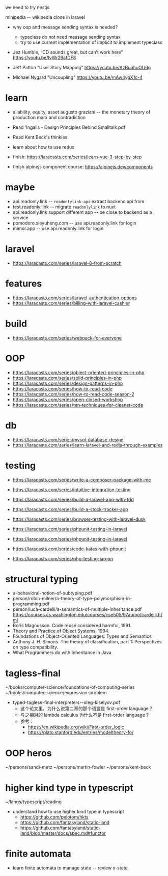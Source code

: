 we need to try nestjs

minipedia -- wikipedia clone in laravel

- why oop and message sending syntax is needed?
  - typeclass do not need message sending syntax
  - try to use current implementation of implicit to implement typeclass

- Jez Humble, “CD sounds great, but can’t work here” https://youtu.be/IvWr29afDF8
- Jeff Patton “User Story Mapping” https://youtu.be/AzBuohuOU6g
- Michael Nygard "Uncoupling" https://youtu.be/mAw4ygX1c-4

# learn

- aliability, equity, asset
  augusto graziani -- the monetary theory of production
  marx and contradiction

- Read 'Ingalls - Design Principles Behind Smalltalk.pdf'
- Read Kent Beck's thinkies

- learn about how to use redux

- finish: https://laracasts.com/series/learn-vue-3-step-by-step
- finish alpinejs component course: https://alpinejs.dev/components

# maybe

- api.readonly.link -- `readonlylink-api` extract backend api from
- test.readonly.link -- migrate `readonlylink` to nuxt
- api.readonly.link support different app -- be close to backend as a service
- pomodoro.xieyuheng.com -- use api.readonly.link for login
- mimor.app -- use api.readonly.link for login

# laravel

- https://laracasts.com/series/laravel-8-from-scratch

# features

- https://laracasts.com/series/laravel-authentication-options
- https://laracasts.com/series/billing-with-laravel-cashier

# build

- https://laracasts.com/series/webpack-for-everyone

# OOP

- https://laracasts.com/series/object-oriented-principles-in-php
- https://laracasts.com/series/solid-principles-in-php
- https://laracasts.com/series/design-patterns-in-php
- https://laracasts.com/series/how-to-read-code
- https://laracasts.com/series/how-to-read-code-season-2
- https://laracasts.com/series/open-closed-workshop
- https://laracasts.com/series/ten-techniques-for-cleaner-code

# db

- https://laracasts.com/series/mysql-database-design
- https://laracasts.com/series/learn-laravel-and-redis-through-examples

# testing

- https://laracasts.com/series/write-a-composer-package-with-me
- https://laracasts.com/series/intuitive-integration-testing
- https://laracasts.com/series/build-a-laravel-app-with-tdd
- https://laracasts.com/series/build-a-stock-tracker-app
- https://laracasts.com/series/browser-testing-with-laravel-dusk
- https://laracasts.com/series/phpunit-testing-in-laravel

- https://laracasts.com/series/phpunit-testing-in-laravel
- https://laracasts.com/series/code-katas-with-phpunit
- https://laracasts.com/series/php-testing-jargon

# structural typing

- a-behavioral-notion-of-subtyping.pdf
- person/robin-milner/a-theory-of-type-polymorphism-in-programming.pdf
- person/luca-cardelli/a-semantics-of-multiple-inheritance.pdf
  <https://courses.cs.washington.edu/courses/cse505/97au/oo/cardelli.html>
- Boris Magnusson. Code reuse considered harmful, 1991.
- Theory and Practice of Object Systems, 1994.
- Foundations of Object-Oriented Languages: Types and Semantics
- Anthony J. H. Simons. The theory of classification, part 1: Perspectives on type compatibility.
- What Programmers do with Inheritance in Java

# tagless-final

~/books/computer-science/foundations-of-computing-series
~/books/computer-science/expression-problem

- typed-tagless-final-interpreters--oleg-kiselyov.pdf
  - 这个论文里，为什么说第二章的那个语言是 first-order language？
  - 与之相对的 lambda calculus 为什么不是 first-order language？
  - 参考：
    - https://en.wikipedia.org/wiki/First-order_logic
    - https://plato.stanford.edu/entries/modeltheory-fo/

# OOP heros

~/persons/sandi-metz
~/persons/martin-fowler
~/persons/kent-beck

# higher kind type in typescript

~/langs/typescript/reading

- understand how to use higher kind type in typescript
  - https://github.com/pelotom/hkts
  - https://github.com/fantasyland/static-land
  - https://github.com/fantasyland/static-land/blob/master/docs/spec.md#functor

# finite automata

- learn finite automata to manage state -- review x-state

